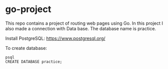 # go-project

This repo contains a project of routing web pages using Go. In this project I also made a connection with Data base. The database name is practice.

Install PostgreSQL: https://www.postgresql.org/

To create database:
```
psql
CREATE DATABASE practice;
```
